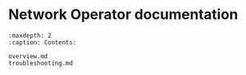Network Operator documentation
==============================



```{toctree}
:maxdepth: 2
:caption: Contents:
 
overview.md
troubleshooting.md
   
